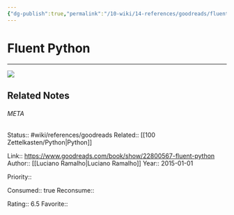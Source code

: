 ```yaml
---
{"dg-publish":true,"permalink":"/10-wiki/14-references/goodreads/fluent-python-1491946008/","title":"Fluent Python"}
---
```


# Fluent Python
---
![](https://i.gr-assets.com/images/S/compressed.photo.goodreads.com/books/1442848456l/22800567.jpg)

## Related Notes




###### META
Status:: #wiki/references/goodreads
Related:: [[100 Zettelkasten/Python\|Python]]

Link:: https://www.goodreads.com/book/show/22800567-fluent-python
Author:: [[Luciano Ramalho\|Luciano Ramalho]]
Year:: 2015-01-01

Priority:: 

Consumed:: true
Reconsume:: 

Rating:: 6.5
Favorite:: 
